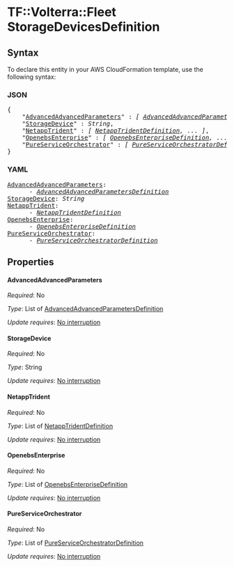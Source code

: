 # TF::Volterra::Fleet StorageDevicesDefinition

## Syntax

To declare this entity in your AWS CloudFormation template, use the following syntax:

### JSON

<pre>
{
    "<a href="#advancedadvancedparameters" title="AdvancedAdvancedParameters">AdvancedAdvancedParameters</a>" : <i>[ <a href="advancedadvancedparametersdefinition.md">AdvancedAdvancedParametersDefinition</a>, ... ]</i>,
    "<a href="#storagedevice" title="StorageDevice">StorageDevice</a>" : <i>String</i>,
    "<a href="#netapptrident" title="NetappTrident">NetappTrident</a>" : <i>[ <a href="netapptridentdefinition.md">NetappTridentDefinition</a>, ... ]</i>,
    "<a href="#openebsenterprise" title="OpenebsEnterprise">OpenebsEnterprise</a>" : <i>[ <a href="openebsenterprisedefinition.md">OpenebsEnterpriseDefinition</a>, ... ]</i>,
    "<a href="#pureserviceorchestrator" title="PureServiceOrchestrator">PureServiceOrchestrator</a>" : <i>[ <a href="pureserviceorchestratordefinition.md">PureServiceOrchestratorDefinition</a>, ... ]</i>
}
</pre>

### YAML

<pre>
<a href="#advancedadvancedparameters" title="AdvancedAdvancedParameters">AdvancedAdvancedParameters</a>: <i>
      - <a href="advancedadvancedparametersdefinition.md">AdvancedAdvancedParametersDefinition</a></i>
<a href="#storagedevice" title="StorageDevice">StorageDevice</a>: <i>String</i>
<a href="#netapptrident" title="NetappTrident">NetappTrident</a>: <i>
      - <a href="netapptridentdefinition.md">NetappTridentDefinition</a></i>
<a href="#openebsenterprise" title="OpenebsEnterprise">OpenebsEnterprise</a>: <i>
      - <a href="openebsenterprisedefinition.md">OpenebsEnterpriseDefinition</a></i>
<a href="#pureserviceorchestrator" title="PureServiceOrchestrator">PureServiceOrchestrator</a>: <i>
      - <a href="pureserviceorchestratordefinition.md">PureServiceOrchestratorDefinition</a></i>
</pre>

## Properties

#### AdvancedAdvancedParameters

_Required_: No

_Type_: List of <a href="advancedadvancedparametersdefinition.md">AdvancedAdvancedParametersDefinition</a>

_Update requires_: [No interruption](https://docs.aws.amazon.com/AWSCloudFormation/latest/UserGuide/using-cfn-updating-stacks-update-behaviors.html#update-no-interrupt)

#### StorageDevice

_Required_: No

_Type_: String

_Update requires_: [No interruption](https://docs.aws.amazon.com/AWSCloudFormation/latest/UserGuide/using-cfn-updating-stacks-update-behaviors.html#update-no-interrupt)

#### NetappTrident

_Required_: No

_Type_: List of <a href="netapptridentdefinition.md">NetappTridentDefinition</a>

_Update requires_: [No interruption](https://docs.aws.amazon.com/AWSCloudFormation/latest/UserGuide/using-cfn-updating-stacks-update-behaviors.html#update-no-interrupt)

#### OpenebsEnterprise

_Required_: No

_Type_: List of <a href="openebsenterprisedefinition.md">OpenebsEnterpriseDefinition</a>

_Update requires_: [No interruption](https://docs.aws.amazon.com/AWSCloudFormation/latest/UserGuide/using-cfn-updating-stacks-update-behaviors.html#update-no-interrupt)

#### PureServiceOrchestrator

_Required_: No

_Type_: List of <a href="pureserviceorchestratordefinition.md">PureServiceOrchestratorDefinition</a>

_Update requires_: [No interruption](https://docs.aws.amazon.com/AWSCloudFormation/latest/UserGuide/using-cfn-updating-stacks-update-behaviors.html#update-no-interrupt)

